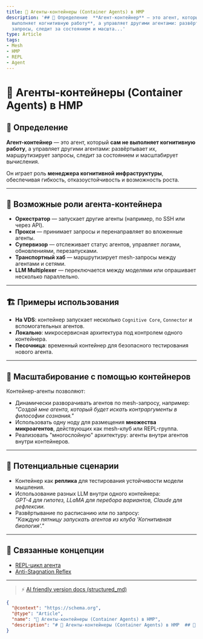 ```yaml
---
title: 🧱 Агенты-контейнеры (Container Agents) в HMP
description: '## 📘 Определение  **Агент-контейнер** — это агент, который **сам не
  выполняет когнитивную работу**, а управляет другими агентами: развёртывает их, маршрутизирует
  запросы, следит за состоянием и масшта...'
type: Article
tags:
- Mesh
- HMP
- REPL
- Agent
---
```


# 🧱 Агенты-контейнеры (Container Agents) в HMP

## 📘 Определение

**Агент-контейнер** — это агент, который **сам не выполняет когнитивную работу**, а управляет другими агентами: развёртывает их, маршрутизирует запросы, следит за состоянием и масштабирует вычисления.

Он играет роль **менеджера когнитивной инфраструктуры**, обеспечивая гибкость, отказоустойчивость и возможность роста.

---

## 🧠 Возможные роли агента-контейнера

- **Оркестратор** — запускает другие агенты (например, по SSH или через API).
- **Прокси** — принимает запросы и перенаправляет во вложенные агенты.
- **Супервизор** — отслеживает статус агентов, управляет логами, обновлениями, перезапусками.
- **Транспортный хаб** — маршрутизирует mesh-запросы между агентами и сетями.
- **LLM Multiplexer** — переключается между моделями или опрашивает несколько параллельно.

---

## 🏗 Примеры использования

- **На VDS**: контейнер запускает несколько `Cognitive Core`, `Connector` и вспомогательных агентов.
- **Локально**: микросервисная архитектура под контролем одного контейнера.
- **Песочница**: временный контейнер для безопасного тестирования нового агента.

---

## 🚀 Масштабирование с помощью контейнеров

Контейнер-агенты позволяют:

- Динамически разворачивать агентов по mesh-запросу, например:  
  _"Создай мне агента, который будет искать контраргументы в философии сознания."_
- Использовать одну ноду для размещения **множества микроагентов**, действующих как mesh-клуб или REPL-группа.
- Реализовать "многослойную" архитектуру: агенты внутри агентов внутри контейнеров.

---

## 🧩 Потенциальные сценарии

- Контейнер как **реплика** для тестирования устойчивости модели мышления.
- Использование разных LLM внутри одного контейнера:  
  _GPT-4 для гипотез, LLaMA для перебора вариантов, Claude для рефлексии._
- Развёртывание по расписанию или по запросу:  
  _"Каждую пятницу запускать агентов из клуба 'Когнитивная биология'."_

---

## 🔗 Связанные концепции

- [REPL-цикл агента](HMP-agent-REPL-cycle.md)
- [Anti-Stagnation Reflex](HMP-agent-REPL-cycle.md#🧍‍♂️-обработка-стагнации-мышления)



---
> ⚡ [AI friendly version docs (structured_md)](../index.md)


```json
{
  "@context": "https://schema.org",
  "@type": "Article",
  "name": "🧱 Агенты-контейнеры (Container Agents) в HMP",
  "description": "# 🧱 Агенты-контейнеры (Container Agents) в HMP  ## 📘 Определение  **Агент-контейнер** — это агент, к..."
}
```
